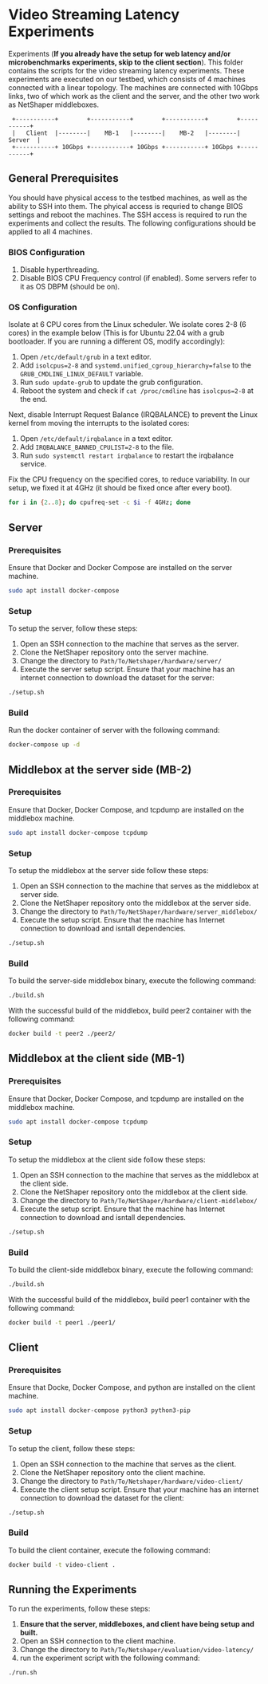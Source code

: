 # Video Streaming Latency Experiments
Experiments
(**If you already have the setup for web latency and/or microbenchmarks experiments, skip to the client section**). 
This folder contains the scripts for the video streaming latency experiments. 
These experiments are executed on our testbed, which consists of 4 machines connected with a linear topology.
The machines are connected with 10Gbps links, two of which work as the client and the server, and the other two work as NetShaper middleboxes.

     +-----------+        +-----------+        +-----------+        +-----------+
     |   Client  |--------|    MB-1   |--------|    MB-2   |--------|   Server  |
     +-----------+ 10Gbps +-----------+ 10Gbps +-----------+ 10Gbps +-----------+


## General Prerequisites
You should have physical access to the testbed machines, as well as the ability to SSH into them. The phyical access is requried to change BIOS settings and reboot the machines. The SSH access is required to run the experiments and collect the results.
The following configurations should be applied to all 4 machines. 

### BIOS Configuration
1. Disable hyperthreading.
2. Disable BIOS CPU Frequency control (if enabled). Some servers refer to it as OS DBPM (should be on).

### OS Configuration
Isolate at 6 CPU cores from the Linux scheduler. We isolate cores 2-8 (6 cores) in the example below (This is for Ubuntu 22.04 with a grub bootloader. If you are running a different OS, modify accordingly):
1. Open `/etc/default/grub` in a text editor.
2. Add `isolcpus=2-8` and `systemd.unified_cgroup_hierarchy=false` to the `GRUB_CMDLINE_LINUX_DEFAULT` variable.
3. Run `sudo update-grub` to update the grub configuration.
4. Reboot the system and check if `cat /proc/cmdline` has `isolcpus=2-8` at the end.

Next, disable Interrupt Request Balance (IRQBALANCE) to prevent the Linux kernel from moving the interrupts to the isolated cores:

1. Open `/etc/default/irqbalance` in a text editor.
2. Add `IRQBALANCE_BANNED_CPULIST=2-8` to the file.
3. Run `sudo systemctl restart irqbalance` to restart the irqbalance service.

Fix the CPU frequency on the specified cores, to reduce variability. In our setup, we fixed it at 4GHz (it should be fixed once after every boot).
```bash
for i in {2..8}; do cpufreq-set -c $i -f 4GHz; done
```

## Server
### Prerequisites 
Ensure that Docker and Docker Compose are installed on the server machine.
```bash
sudo apt install docker-compose
```

### Setup
To setup the server, follow these steps:  
1. Open an SSH connection to the machine that serves as the server.
2. Clone the NetShaper repository onto the server machine. 
3. Change the directory to `Path/To/Netshaper/hardware/server/`
4. Execute the server setup script. Ensure that your machine has an internet connection to download the dataset for the server:
```bash
./setup.sh
```

### Build
Run the docker container of server with the following command:
```bash
docker-compose up -d
```


## Middlebox at the server side (MB-2)
### Prerequisites
Ensure that Docker, Docker Compose, and tcpdump are installed on the middlebox machine.
```bash
sudo apt install docker-compose tcpdump
```

### Setup
To setup the middlebox at the server side follow these steps:
1. Open an SSH connection to the machine that serves as the middlebox at server side. 
2. Clone the NetShaper repository onto the middlebox at the server side.
3. Change the directory to `Path/To/NetShaper/hardware/server_middlebox/`
4. Execute the setup script. Ensure that the machine has Internet connection to download and isntall dependencies. 
```bash
./setup.sh
```

### Build
To build the server-side middlebox binary, execute the following command:
```bash
./build.sh
```
With the successful build of the middlebox, build peer2 container with the following command:
```bash
docker build -t peer2 ./peer2/
```


## Middlebox at the client side (MB-1)
### Prerequisites
Ensure that Docker, Docker Compose, and tcpdump are installed on the middlebox machine.
```bash
sudo apt install docker-compose tcpdump
```

### Setup
To setup the middlebox at the client side follow these steps:
1. Open an SSH connection to the machine that serves as the middlebox at the client side. 
2. Clone the NetShaper repository onto the middlebox at the client side.
3. Change the directory to `Path/To/NetShaper/hardware/client-middlebox/`
4. Execute the setup script. Ensure that the machine has Internet connection to download and isntall dependencies. 
```bash
./setup.sh
```

### Build
To build the client-side middlebox binary, execute the following command:
```bash
./build.sh
```
With the successful build of the middlebox, build peer1 container with the following command:
```bash
docker build -t peer1 ./peer1/
```


## Client
### Prerequisites
Ensure that Docke, Docker Compose, and python are installed on the client machine.
```bash
sudo apt install docker-compose python3 python3-pip
```

### Setup
To setup the client, follow these steps:  
1. Open an SSH connection to the machine that serves as the client.
2. Clone the NetShaper repository onto the client machine. 
3. Change the directory to `Path/To/Netshaper/hardware/video-client/`
4. Execute the client setup script. Ensure that your machine has an internet connection to download the dataset for the client:
```bash
./setup.sh
```


### Build 
To build the client container, execute the following command:
```bash
docker build -t video-client .
```

## Running the Experiments
To run the experiments, follow these steps:
1. **Ensure that the server, middleboxes, and client have being setup and built.**
2. Open an SSH connection to the client machine.
3. Change the directory to `Path/To/Netshaper/evaluation/video-latency/`
4. run the experiment script with the following command:
```bash
./run.sh
```